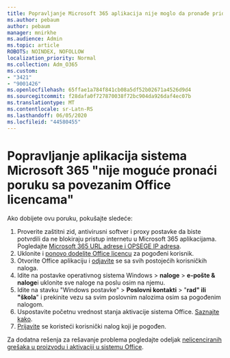 ```yaml
---
title: Popravljanje Microsoft 365 aplikacija nije moglo da pronađe pridruženu poruku Office licenci
ms.author: pebaum
author: pebaum
manager: mnirkhe
ms.audience: Admin
ms.topic: article
ROBOTS: NOINDEX, NOFOLLOW
localization_priority: Normal
ms.collection: Adm_O365
ms.custom:
- "3421"
- "9001426"
ms.openlocfilehash: 65ffae1a784f841cb08a5df52b02671a4526d9d4
ms.sourcegitcommit: f28dafa0f727870038f72bc904da926daf4ec07b
ms.translationtype: MT
ms.contentlocale: sr-Latn-RS
ms.lasthandoff: 06/05/2020
ms.locfileid: "44580455"
---
```

# <a name="fixing-the-microsoft-365-apps-couldnt-find-office-licenses-associated-message"></a>Popravljanje aplikacija sistema Microsoft 365 "nije moguće pronaći poruku sa povezanim Office licencama"

Ako dobijete ovu poruku, pokušajte sledeće:

1. Proverite zaštitni zid, antivirusni softver i proxy postavke da biste potvrdili da ne blokiraju pristup internetu u Microsoft 365 aplikacijama. Pogledajte [Microsoft 365 URL adrese i OPSEGE IP adresa](https://docs.microsoft.com/office365/enterprise/urls-and-ip-address-ranges).
2. Uklonite i [ponovo dodelite Office licencu](https://docs.microsoft.com/microsoft-365/admin/manage/assign-licenses-to-users) za pogođeni korisnik. 
3. Otvorite Office aplikaciju i [odjavite](https://support.office.com/article/5a20dc11-47e9-4b6f-945d-478cb6d92071) se sa svih postojećih korisničkih naloga.
4. Idite na postavke operativnog sistema Windows > **naloge**  >  **e-pošte & naloge**i uklonite sve naloge na poslu osim na njemu.
5. Idite na stavku "Windows postavke" > **Poslovni kontakti**  >  "**rad" ili "škola**" i prekinite vezu sa svim poslovnim nalozima osim sa pogođenim nalogom.
6. Uspostavite početnu vrednost stanja aktivacije sistema Office. [Saznajte kako](https://docs.microsoft.com/office365/troubleshoot/activation/reset-office-365-proplus-activation-state).
7. [Prijavite](https://support.office.com/article/628ea040-f265-49de-b986-be09c3ebf8a9) se koristeći korisnički nalog koji je pogođen.

Za dodatna rešenja za rešavanje problema pogledajte odeljak [nelicenciranih grešaka u proizvodu i aktivaciji u sistemu Office](https://support.office.com/Article/0d23d3c0-c19c-4b2f-9845-5344fedc4380).